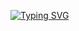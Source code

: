 [![Typing SVG](https://readme-typing-svg.demolab.com?font=Fira+Code&pause=1000&color=F7C9D7&center=true&vCenter=true&width=500&height=100&lines=working+on+0x0C-more_malloc_free;project+done+by+Kah-Hun-Tee)](https://git.io/typing-svg)
